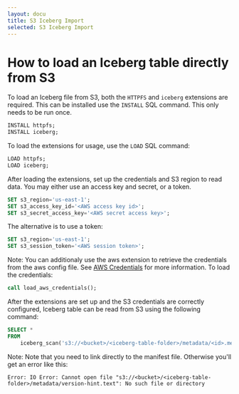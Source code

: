 ```yaml
---
layout: docu
title: S3 Iceberg Import
selected: S3 Iceberg Import
---
```


# How to load an Iceberg table directly from S3

To load an Iceberg file from S3, both the `HTTPFS` and `iceberg` extensions are required. This can be installed use the `INSTALL` SQL command. This only needs to be run once.

```sql
INSTALL httpfs;
INSTALL iceberg;
```

To load the extensions for usage, use the `LOAD` SQL command:

```sql
LOAD httpfs;
LOAD iceberg;
```

After loading the extensions, set up the credentials and S3 region to read data. You may either use an access key and secret, or a token.

```sql
SET s3_region='us-east-1';
SET s3_access_key_id='<AWS access key id>';
SET s3_secret_access_key='<AWS secret access key>';
```
The alternative is to use a token:
```sql
SET s3_region='us-east-1';
SET s3_session_token='<AWS session token>';
```

Note: You can additionaly use the aws extension to retrieve the credentials from the aws config file. See [AWS Credentials](/docs/0.4.0/extensions/aws.html) for more information. To load the credentials:

```sql
call load_aws_credentials();
```

After the extensions are set up and the S3 credentials are correctly configured, Iceberg table can be read from S3 using the following command:

```sql
SELECT *
FROM
    iceberg_scan('s3://<bucket>/<iceberg-table-folder>/metadata/<id>.metadata.json')
```

Note: Note that you need to link directly to the manifest file. Otherwise you'll get an error like this:

```shell
Error: IO Error: Cannot open file "s3://<bucket>/<iceberg-table-folder>/metadata/version-hint.text": No such file or directory
```


